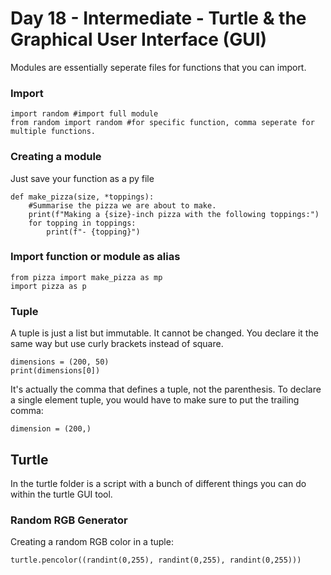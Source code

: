 # Day 18 - Intermediate - Turtle & the Graphical User Interface (GUI)

Modules are essentially seperate files for functions that you can import.

### Import

    import random #import full module
    from random import random #for specific function, comma seperate for multiple functions.


### Creating a module

Just save your function as a py file

    def make_pizza(size, *toppings):
        #Summarise the pizza we are about to make.
        print(f"Making a {size}-inch pizza with the following toppings:")
        for topping in toppings:
            print(f"- {topping}")

### Import function or module as alias

    from pizza import make_pizza as mp
    import pizza as p

### Tuple
A tuple is just a list but immutable. It cannot be changed. You declare it the same way but use curly brackets instead of square.

    dimensions = (200, 50)
    print(dimensions[0])

It's actually the comma that defines a tuple, not the parenthesis. To declare a single element tuple, you would have to make sure to put the trailing comma:

    dimension = (200,)


## Turtle

In the turtle folder is a script with a bunch of different things you can do
within the turtle GUI tool.

### Random RGB Generator

Creating a random RGB color in a tuple:

    turtle.pencolor((randint(0,255), randint(0,255), randint(0,255)))